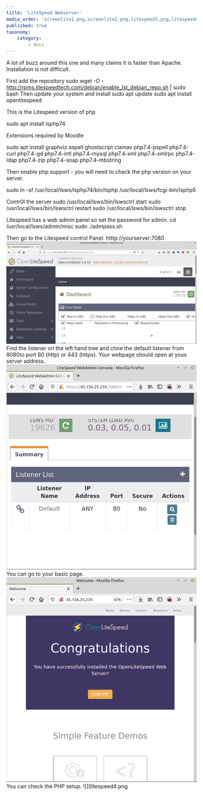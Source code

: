 ```yaml
---
title: 'LiteSpeed Webserver'
media_order: 'screenlite1.png,screenlite2.png,litespeed3.png,litespeed4.png'
published: true
taxonomy:
    category:
        - docs
---
```


A lot of buzz around this one and many claims it is faster than Apache. Installation is not difficult.

First add the repository
sudo wget -O - http://rpms.litespeedtech.com/debian/enable_lst_debian_repo.sh | sudo bash
Then update your system and install
sudo apt update
sudo apt install openlitespeed

This is the Litespeed version of php

sudo apt install lsphp74

Extensions required by Moodle

sudo apt install graphviz aspell ghostscript clamav php7.4-pspell php7.4-curl php7.4-gd php7.4-intl php7.4-mysql php7.4-xml php7.4-xmlrpc php7.4-ldap php7.4-zip php7.4-soap php7.4-mbstring

Then enable php support - you will need to check the php version on your server. 

sudo ln -sf /usr/local/lsws/lsphp74/bin/lsphp /usr/local/lsws/fcgi-bin/lsphp5


Contr0l the server
sudo /usr/local/lsws/bin/lswsctrl start
sudo /usr/local/lsws/bin/lswsctrl restart
sudo /usr/local/lsws/bin/lswsctrl stop



Litespeed has a web admin panel so set the password for admin.
cd /usr/local/lsws/admin/misc
sudo ./admpass.sh
 
Then go to the Litespeed control Panel:
htttp://yourserver:7080
![](screenlite1.png)
Find the listener on the left hand tree and chne the default listener from 8080to port 80 (http) or 443 (https). Your webpage should open at yous server address.
![](screenlite2.png)
You can go to your basic page.
![](litespeed3.png)
You can check the PHP setup.
![](litespeed4.png



